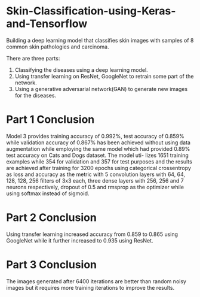 # Skin-Classification-using-Keras-and-Tensorflow
Building a deep learning model that classifies skin images with samples of 8 common skin pathologies and carcinoma.

There are three parts:

1. Classifying the diseases using a deep learning model.
2. Using transfer learning on ResNet, GoogleNet to retrain some part of the network.
3. Using a generative adversarial network(GAN) to generate new images for the diseases.

# Part 1 Conclusion

Model 3 provides training accuracy of 0.992%, test accuracy of 0.859% while validation accuracy of 0.867% has
been achieved without using data augmentation while
employing the same model which had provided 0.89%
test accuracy on Cats and Dogs dataset. The model uti-
lizes 1651 training examples while 354 for validation and
357 for test purposes and the results are achieved after
training for 3200 epochs using categorical crossentropy
as loss and accuracy as the metric with 5 convolution
layers with 64, 64, 128, 128, 256 filters of 3x3 each, three
dense layers with 256, 256 and 7 neurons respectively, dropout of 0.5 and rmsprop as the optimizer while using
softmax instead of sigmoid.

# Part 2 Conclusion

Using transfer learning increased accuracy from 0.859 to
0.865 using GoogleNet while it further increased to 0.935
using ResNet.

# Part 3 Conclusion

The images generated after 6400 iterations are better
than random noisy images but it requires more training
iterations to improve the results.
